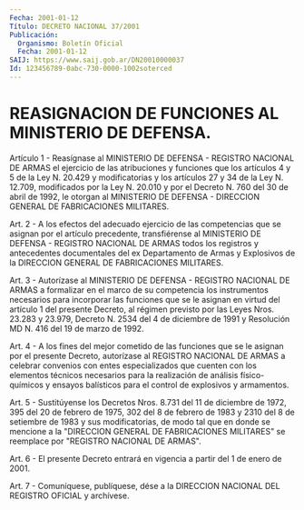 ```yaml
---
Fecha: 2001-01-12
Título: DECRETO NACIONAL 37/2001
Publicación:
  Organismo: Boletín Oficial
  Fecha: 2001-01-12
SAIJ: https://www.saij.gob.ar/DN20010000037
Id: 123456789-0abc-730-0000-1002soterced
---
```

# REASIGNACION DE FUNCIONES AL MINISTERIO DE DEFENSA.

<a id="1"></a>
Artículo  1  - Reasígnase  al  MINISTERIO  DE  DEFENSA  -  REGISTRO NACIONAL DE ARMAS  el ejercicio de las atribuciones y funciones que los artículos 4 y 5  de  la  Ley N. 20.429 y modificatorias y los artículos 27 y 34 de la Ley N. 12.709, modificados por la Ley N. 20.010 y por el Decreto N. 760 del  30 de abril de 1992, le otorgan al MINISTERIO DE DEFENSA  -  DIRECCION    GENERAL  DE FABRICACIONES MILITARES.

<a id="2"></a>
Art. 2 - A los efectos del adecuado ejercicio  de las competencias que  se  asignan  por  el  artículo  precedente,  transfiérense  al MINISTERIO  DE  DEFENSA  -  REGISTRO  NACIONAL DE ARMAS  todos  los registros y antecedentes documentales del  ex Departamento de Armas y  Explosivos  de  la DIRECCION GENERAL DE FABRICACIONES  MILITARES.

<a id="3"></a>
Art. 3 - Autorízase  al  MINISTERIO DE DEFENSA - REGISTRO NACIONAL DE ARMAS a formalizar en el marco de su competencia los instrumentos necesarios para  incorporar  las  funciones  que se le asignan en virtud del artículo 1 del presente Decreto, al  régimen previsto por las Leyes Nros. 23.283 y 23.979, Decreto N. 2534 del 4 de diciembre de 1991 y Resolución MD N. 416 del 19 de marzo de 1992.

<a id="4"></a>
Art. 4 - A los fines del mejor cometido de las funciones que se le asignan por el presente Decreto, autorízase al REGISTRO NACIONAL DE ARMAS a celebrar convenios con entes especializados que cuenten con los  elementos  técnicos necesarios para la realización de análisis físico-químicos y  ensayos balísticos para el control de explosivos y armamentos.

<a id="5"></a>
Art. 5 - Sustitúyense los Decretos Nros. 8.731 del 11 de diciembre de 1972, 395 del 20  de  febrero  de  1975, 302 del 8 de febrero de 1983 y 2310 del 8 de setiembre de 1983  y  sus  modificatorias,  de modo  tal  que  en  donde  se  mencione  a la "DIRECCION GENERAL DE FABRICACIONES  MILITARES" se reemplace por  "REGISTRO  NACIONAL  DE ARMAS".

<a id="6"></a>
Art. 6 - El presente  Decreto  entrará en vigencia a partir del 1 de enero de 2001.

<a id="7"></a>
Art. 7 - Comuníquese, publíquese,  dése  a la DIRECCION NACIONAL DEL REGISTRO OFICIAL y archívese.